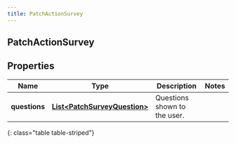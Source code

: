 ```yaml
---
title: PatchActionSurvey
---
```


## PatchActionSurvey

## Properties

| Name          | Type                                                                               | Description                  | Notes |
| ------------- | ---------------------------------------------------------------------------------- | ---------------------------- | ----- |
| **questions** | <!----><!---->[**List&lt;PatchSurveyQuestion&gt;**](PatchSurveyQuestion.md)<!----> | Questions shown to the user. |       |

{: class="table table-striped"}
